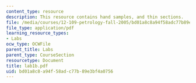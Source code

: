 ```yaml
---
content_type: resource
description: This resource contains hand samples, and thin sections.
file: /media/courses/12-109-petrology-fall-2005/bd01a8c8a94f58adc77b89e3bf4a0756_lab1b.pdf
file_type: application/pdf
learning_resource_types:
- Labs
ocw_type: OCWFile
parent_title: Labs
parent_type: CourseSection
resourcetype: Document
title: lab1b.pdf
uid: bd01a8c8-a94f-58ad-c77b-89e3bf4a0756
---
```

